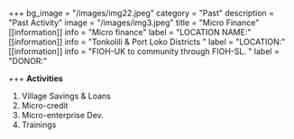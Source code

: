 +++
bg_image = "/images/img22.jpeg"
category = "Past"
description = "Past Activity"
image = "/images/img3.jpeg"
title = "Micro Finance"
[[information]]
info = "Micro finance"
label = "LOCATION NAME:"
[[information]]
info = "Tonkolili & Port Loko  Districts "
label = "LOCATION:"
[[information]]
info = "FIOH-UK to community through FIOH-SL. "
label = "DONOR:"

+++
**Activities**

1. Village Savings & Loans
2. Micro-credit
3. Micro-enterprise Dev.
4. Trainings